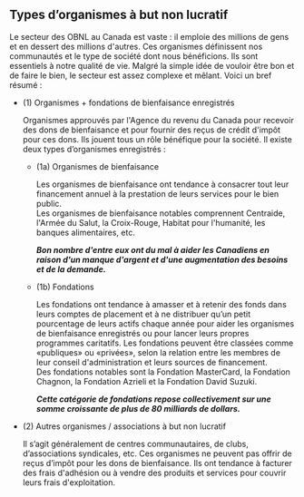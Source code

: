 ## Types d’organismes à but non lucratif

Le secteur des OBNL au Canada est vaste : il emploie des millions de gens et en dessert des millions d'autres. Ces organismes définissent nos communautés et le type de société dont nous bénéficions. Ils sont essentiels à notre qualité de vie. Malgré la simple idée de vouloir être bon et de faire le bien, le secteur est assez complexe et mêlant. Voici un bref résumé&nbsp;:

* (1)  Organismes + fondations de bienfaisance enregistrés
    
    Organismes approuvés par l'Agence du revenu du Canada pour recevoir des dons de bienfaisance et pour fournir des reçus de crédit d'impôt pour ces dons. Ils jouent tous un rôle bénéfique pour la société. Il existe deux types d’organismes enregistrés&nbsp;:
    * (1a) Organismes de bienfaisance

        Les organismes de bienfaisance ont tendance à consacrer tout leur financement annuel à la prestation de leurs services pour le bien public. <br> Les organismes de bienfaisance notables comprennent Centraide, l'Armée du Salut, la Croix-Rouge, Habitat pour l'humanité, les banques alimentaires, etc.

        <em>**Bon nombre d'entre eux ont du mal à aider les Canadiens en raison d'un manque d'argent et d'une augmentation des besoins et de la demande.**</em>

    * (1b)  Fondations

        Les fondations ont tendance à amasser et à retenir des fonds dans leurs comptes de placement et à ne distribuer qu’un petit pourcentage de leurs actifs chaque année pour aider les organismes de bienfaisance enregistrés ou pour lancer leurs propres programmes caritatifs. Les fondations peuvent être classées comme «publiques» ou «privées», selon la relation entre les membres de leur conseil d'administration et leurs sources de financement.<br>Des fondations notables sont la Fondation MasterCard, la Fondation Chagnon, la Fondation Azrieli et la Fondation David Suzuki.
        
        <em>**Cette catégorie de fondations repose collectivement sur une somme croissante de plus de 80 milliards de dollars.**</em> 

* (2) Autres organismes / associations à but non lucratif

    Il s’agit généralement de centres communautaires, de clubs, d’associations syndicales, etc. Ces organismes ne peuvent pas offrir de reçus d’impôt pour les dons de bienfaisance. Ils ont tendance à facturer des frais d'adhésion ou à vendre des produits et services pour couvrir leurs frais d'exploitation.